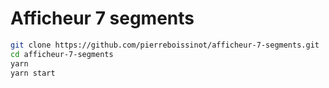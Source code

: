 # Afficheur 7 segments

```bash
git clone https://github.com/pierreboissinot/afficheur-7-segments.git
cd afficheur-7-segments
yarn
yarn start
```

